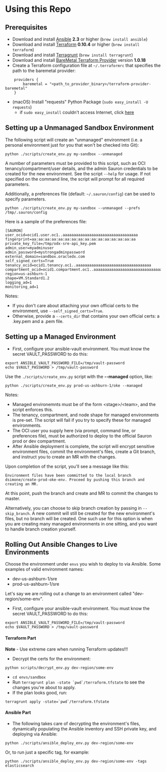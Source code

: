 [ansible tips]: https://ansible-tips-and-tricks.readthedocs.io/en/latest/ansible/install
[terraform]: https://terraform.io
[terragrunt]: https://github.com/gruntwork-io/terragrunt
[bmcs]: https://cloud.oracle.com/en_US/bare-metal
[bmcs provider]: https://github.com/oracle/terraform-provider-baremetal/releases
[sudoers]: https://stackoverflow.com/questions/8633461/how-to-keep-environment-variables-when-using-sudo

# Using this Repo

## Prerequisites

* Download and install [Ansible][ansible tips] **2.3** or higher (`brew install ansible`)
* Download and install [Terraform][terraform] **0.10.4** or higher (`brew install terraform`)
* Download and install [Terragrunt][terragrunt]  (`brew install terragrunt`)
* Download and install [BareMetal Terraform Provider][bmcs provider] version **1.0.18**
* Create a Terraform configuration file at  `~/.terraformrc` that specifies the path to the baremetal provider:
```
    providers {
        baremetal = "<path_to_provider_binary>/terraform-provider-baremetal"
    }
```
* (macOS) Install "requests" Python Package (`sudo easy_install -U requests`)
  - if `sudo easy_install` couldn't access Internet, click [here][sudoers]

## Setting up a Unmanaged Sandbox Environment

The following script will create an "unmanaged" environment (i.e. a personal environment just for you 
that won't be checked into Git):

```
python ./scripts/create_env.py my-sandbox --unmanaged 
```

A number of parameters must be provided to this script, such as OCI tenancy/compartment/user details, 
and the admin Sauron credentials to be created for the new environment.  See the script `--help` for usage.
If not specified on the command line, the script will prompt for all required parameters.  

Additionally, a preferences file (default: `~/.sauron/config`) can be used to specify parameters.

```
python ./scripts/create_env.py my-sandbox --unmanaged --prefs /tmp/.sauron/config
```

Here is a sample of the preferences file:

```
[SAURON]
user_ocid=ocid1.user.oc1..aaaaaaaaaaaaaaaaaaaaaaaaaaaaaaaaaa
fingerprint=aa:aa:aa:aa:aa:aa:aa:aa:aa:aa:aa:aa:aa:aa:aa:aa
private_key_file=/tmp/odx-sre-api_key.pem
admin_user=myadminuser
admin_password=mystrongadminpassword
external_domain=sandbox.oracledx.com
self_signed_certs=True
tenancy_ocid=ocid1.tenancy.oc1..aaaaaaaaaaaaaaaaaaaaaaaaaaaaaaaaaa
compartment_ocid=ocid1.compartment.oc1..aaaaaaaaaaaaaaaaaaaaaaaaaaaaaaaaaa
region=us-ashburn-1
shape=VM.Standard1.2
logging_ad=1
monitoring_ad=1
```

Notes:
* If you don't care about attaching your own official certs to the environment, use 
`--self_signed_certs=True`.
* Otherwise, provide a `--certs_dir` that contains your own official certs: a .key.pem and a .pem file.

## Setting up a Managed Environment

* First, configure your ansible-vault environment. You must know the secret VAULT_PASSWORD to do this:

```
export ANSIBLE_VAULT_PASSWORD_FILE=/tmp/vault-password
echo $VAULT_PASSWORD > /tmp/vault-password
``` 

Use the `./scripts/create_env.py` script with the **--managed** option, like:

```
python ./scripts/create_env.py prod-us-ashburn-1/oke --managed 
```

Notes:
* Managed environemnts must be of the form &#60;stage&#62;/&#60;team&#62;, and the script enforces this.
* The tenancy, compartment, and node shape for managed environments is pre-set.  The script will fail
if you try to specify these for managed environments.
* The OCI user you supply here (via prompt, command line, or preferences file), must be authorized
to deploy to the official Sauron prod or dev compartment.
* After Ansible deployment is complete, the script will encrypt sensitive environment files, commit the
environment's files, create a Git branch, and instruct you to create an MR with the changes.

Upon completion of the script, you'll see a message like this:

```
Environment files have been committed to the local branch dsimone/create-prod-oke-env. Proceed by pushing this branch and creating an MR.
```

At this point, push the branch and create and MR to commit the changes to master.

Alternatively, you can choose to skip branch creation by passing in `--skip_branch`.  A new commit will still be 
created for the new environment's files, but no branch will be created.  One such use for this option is
when you are creating many managed environments in one sitting, and you want to handle branch creation yourself.

## Rolling Out Ansible Changes to Live Environments

Choose the environment under ```envs``` you wish to deploy to via Ansible.  Some examples of valid
environment names:
* dev-us-ashburn-1/sre
* prod-us-ashburn-1/sre

Let's say we are rolling out a change to an environment called "dev-region/some-env".

* First, configure your ansible-vault environment.  You must know the secret VAULT_PASSWORD to do this:
 
```
export ANSIBLE_VAULT_PASSWORD_FILE=/tmp/vault-password
echo $VAULT_PASSWORD > /tmp/vault-password
``` 
 
#### Terraform Part

**Note** - Use extreme care when running Terraform updates!!!

* Decrypt the certs for the environment:

```
python scripts/decrypt_env.py dev-region/some-env
```

* `cd envs/sandbox`
* Run ```terragrunt plan -state `pwd`/terraform.tfstate``` to see the changes you're about to apply.
* If the plan looks good, run:

```
terragrunt apply -state=`pwd`/terraform.tfstate
```

#### Ansible Part

* The following takes care of decrypting the environment's files, dynamically populating the Ansible 
inventory and SSH private key, and deploying via Ansible:

```
python ./scripts/ansible_deploy_env.py dev-region/some-env
```

Or, to run just a specific tag, for example:

```
python ./scripts/ansible_deploy_env.py dev-region/some-env -tags elasticsearch
```
